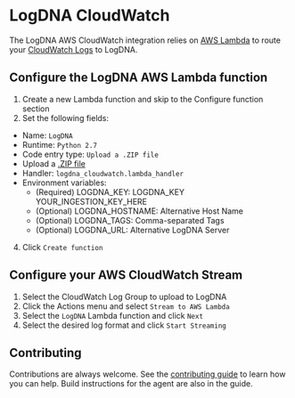 # LogDNA CloudWatch

The LogDNA AWS CloudWatch integration relies on [AWS Lambda](https://aws.amazon.com/documentation/lambda/) to route your [CloudWatch Logs](http://docs.aws.amazon.com/AmazonCloudWatch/latest/logs/WhatIsCloudWatchLogs.html) to LogDNA.

## Configure the LogDNA AWS Lambda function

1. Create a new Lambda function and skip to the Configure function section
2. Set the following fields:
* Name: `LogDNA`
* Runtime: `Python 2.7`
* Code entry type: `Upload a .ZIP file`
* Upload a [.ZIP file](https://github.com/logdna/aws-cloudwatch/raw/master/bin/lambda.zip)
* Handler: `logdna_cloudwatch.lambda_handler`
* Environment variables: 
    * (Required) LOGDNA_KEY: LOGDNA_KEY YOUR_INGESTION_KEY_HERE
    * (Optional) LOGDNA_HOSTNAME: Alternative Host Name
    * (Optional) LOGDNA_TAGS: Comma-separated Tags
    * (Optional) LOGDNA_URL: Alternative LogDNA Server
4. Click `Create function`

## Configure your AWS CloudWatch Stream

1. Select the CloudWatch Log Group to upload to LogDNA
2. Click the Actions menu and select `Stream to AWS Lambda`
3. Select the `LogDNA` Lambda function and click `Next`
4. Select the desired log format and click `Start Streaming`

## Contributing

Contributions are always welcome. See the [contributing guide](/CONTRIBUTING.md) to learn how you can help. Build instructions for the agent are also in the guide.
